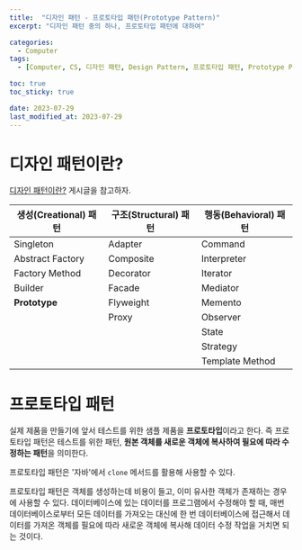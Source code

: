 ```yaml
---
title:  "디자인 패턴 - 프로토타입 패턴(Prototype Pattern)"
excerpt: "디자인 패턴 중의 하나, 프로토타입 패턴에 대하여"

categories:
  - Computer
tags:
  - [Computer, CS, 디자인 패턴, Design Pattern, 프로토타입 패턴, Prototype Pattern]

toc: true
toc_sticky: true

date: 2023-07-29
last_modified_at: 2023-07-29
---
```


# 디자인 패턴이란?
[디자인 패턴이란?](https://98tech-savvy.github.io/computer/CS-Design-Pattern/) 게시글을 참고하자.

|생성(Creational) 패턴|구조(Structural) 패턴|행동(Behavioral) 패턴|
|--|--|--|
|Singleton|Adapter|Command|
|Abstract Factory|Composite|Interpreter|
|Factory Method|Decorator|Iterator|
|Builder|Facade|Mediator|
|**Prototype**|Flyweight|Memento|
||Proxy|Observer|
|||State|
|||Strategy|
|||Template Method|

# 프로토타입 패턴
실제 제품을 만들기에 앞서 테스트를 위한 샘플 제품을 **프로토타입**이라고 한다. 즉 프로토타입 패턴은 테스트를 위한 패턴, **원본 객체를 새로운 객체에 복사하여 필요에 따라 수정하는 패턴**을 의미한다.

프로토타입 패턴은 '자바'에서 ``clone`` 메서드를 활용해 사용할 수 있다.

프로토타입 패턴은 객체를 생성하는데 비용이 들고, 이미 유사한 객체가 존재하는 경우에 사용할 수 있다. 데이터베이스에 있는 데이터를 프로그램에서 수정해야 할 때, 매번 데이터베이스로부터 모든 데이터를 가져오는 대신에 한 번 데이터베이스에 접근해서 데이터를 가져온 객체를 필요에 따라 새로운 객체에 복사해 데이터 수정 작업을 거치면 되는 것이다.

